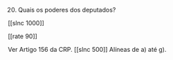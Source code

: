 20. Quais os poderes dos deputados?

[[slnc 1000]]

[[rate 90]]

Ver Artigo 156 da CRP.
[[slnc 500]]
Alíneas de a) até g).
